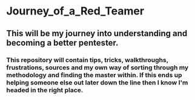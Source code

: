 # Journey_of_a_Red_Teamer
## This will be my journey into understanding and becoming a better pentester. 
### This repository will contain tips, tricks, walkthroughs, frustrations, sources and my own way of sorting through my methodology and finding the master within. If this ends up helping someone else out later down the line then I know I'm headed in the right place.
